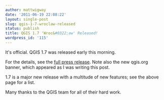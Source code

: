 ```yaml
---
author: mattwigway
date: '2011-06-19 22:08:22'
layout: single-post
slug: qgis-1-7-wroclaw-released
status: publish
title: QGIS 1.7 'Wroc&#0322;aw' Released!
wordpress_id: '115'
---
```


It's official. QGIS 1.7 was released early this morning.

For the details, see the [full press release](http://qgis.org/component/content/article/127-qgis-1-7-release.html). Note also the new qgis.org banner, which appeared as I was writing this post.

1\.7 is a major new release with a multitude of new features; see the above page for a list.

Many thanks to the QGIS team for all of their hard work.
